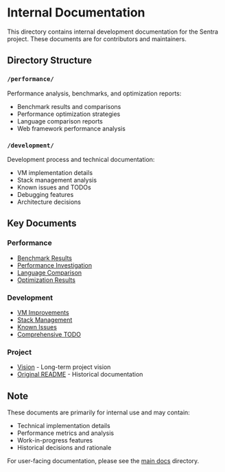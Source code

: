 # Internal Documentation

This directory contains internal development documentation for the Sentra project. These documents are for contributors and maintainers.

## Directory Structure

### `/performance/`
Performance analysis, benchmarks, and optimization reports:
- Benchmark results and comparisons
- Performance optimization strategies
- Language comparison reports
- Web framework performance analysis

### `/development/`
Development process and technical documentation:
- VM implementation details
- Stack management analysis
- Known issues and TODOs
- Debugging features
- Architecture decisions

## Key Documents

### Performance
- [Benchmark Results](performance/BENCHMARK_RESULTS_POST_FIX.md)
- [Performance Investigation](performance/PERFORMANCE_INVESTIGATION.md)
- [Language Comparison](performance/LANGUAGE_COMPARISON_REPORT.md)
- [Optimization Results](performance/OPTIMIZATION_RESULTS.md)

### Development
- [VM Improvements](development/VM_IMPROVEMENTS_SUMMARY.md)
- [Stack Management](development/STACK_MANAGEMENT_ANALYSIS.md)
- [Known Issues](development/KNOWN_ISSUES.md)
- [Comprehensive TODO](development/COMPREHENSIVE_TODO.md)

### Project
- [Vision](VISION.md) - Long-term project vision
- [Original README](README_SENTRA.md) - Historical documentation

## Note

These documents are primarily for internal use and may contain:
- Technical implementation details
- Performance metrics and analysis
- Work-in-progress features
- Historical decisions and rationale

For user-facing documentation, please see the [main docs](/docs/) directory.